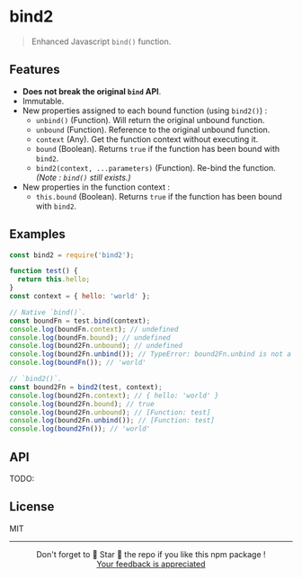 # bind2

> Enhanced Javascript `bind()` function.

## Features

* **Does not break the original `bind` API**.
* Immutable.
* New properties assigned to each bound function (using `bind2()`) :
  * `unbind()` (Function). Will return the original unbound function.
  * `unbound` (Function). Reference to the original unbound function.
  * `context` (Any). Get the function context without executing it.
  * `bound` (Boolean). Returns `true` if the function has been bound with `bind2`.
  * `bind2(context, ...parameters)` (Function). Re-bind the function. *(Note : `bind()` still exists.)*
* New properties in the function context :
  * `this.bound` (Boolean). Returns `true` if the function has been bound with `bind2`.

## Examples

```javascript
const bind2 = require('bind2');

function test() {
  return this.hello;
}
const context = { hello: 'world' };

// Native `bind()`.
const boundFn = test.bind(context);
console.log(boundFn.context); // undefined
console.log(boundFn.bound); // undefined
console.log(bound2Fn.unbound); // undefined
console.log(bound2Fn.unbind()); // TypeError: bound2Fn.unbind is not a function
console.log(boundFn()); // 'world'

// `bind2()`.
const bound2Fn = bind2(test, context);
console.log(bound2Fn.context); // { hello: 'world' }
console.log(bound2Fn.bound); // true
console.log(bound2Fn.unbound); // [Function: test]
console.log(bound2Fn.unbind()); // [Function: test]
console.log(bound2Fn()); // 'world'
```

## API

TODO:

## License

MIT

<hr/>

<p align="center">
  Don't forget to 🌟 Star 🌟 the repo if you like this npm package !<br/>
  <a href="https://github.com/Ilshidur/bind2/issues/new">Your feedback is appreciated</a>
</p>
